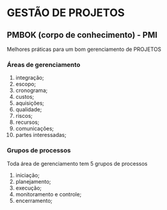# GESTÃO DE PROJETOS

## PMBOK (corpo de conhecimento) - PMI

Melhores práticas para um bom gerenciamento de PROJETOS

### Áreas de gerenciamento

1. integração;
2. escopo;
3. cronograma;
4. custos;
5. aquisições;
6. qualidade;
7. riscos;
8. recursos;
9. comunicações;
10. partes interessadas;

### Grupos de processos

Toda área de gerenciamento tem 5 grupos de processos

1. iniciação;
2. planejamento;
3. execução;
4. monitoramento e controle;
5. encerramento;